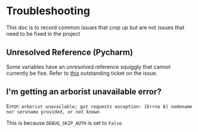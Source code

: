 # Troubleshooting

This doc is to record common issues that crop up but are not issues that need to be fixed in the project

## Unresolved Reference (Pycharm)

Some variables have an unresolved reference squiggly that cannot currently be fixe.
Refer
to [this](https://youtrack.jetbrains.com/issue/PY-63306/False-positive-for-unresolved-reference-of-state-instance-field-in-FastAPI-app)
outstanding ticket on the issue.

## I'm getting an arborist unavailable error?

Error:
`arborist unavailable; got requests exception: [Errno 8] nodename nor servname provided, or not known`

This is because `DEBUG_SKIP_AUTH` is set to `False`


